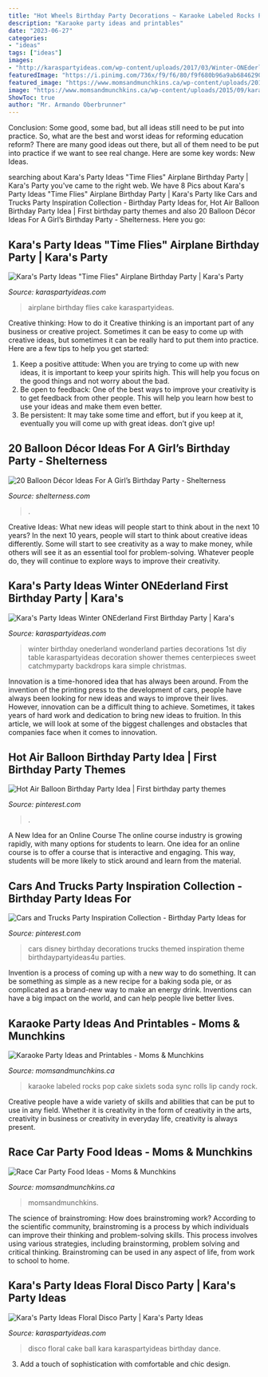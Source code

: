 ```yaml
---
title: "Hot Wheels Birthday Party Decorations ~ Karaoke Labeled Rocks Pop Cake Sixlets Soda Sync Rolls Lip Candy Rock"
description: "Karaoke party ideas and printables"
date: "2023-06-27"
categories:
- "ideas"
tags: ["ideas"]
images:
- "http://karaspartyideas.com/wp-content/uploads/2017/03/Winter-ONEderland-First-Birthday-Party-via-Karas-Party-Ideas-KarasPartyIdeas.com27.jpg"
featuredImage: "https://i.pinimg.com/736x/f9/f6/80/f9f680b96a9ab6846290ddb462a2159f.jpg"
featured_image: "https://www.momsandmunchkins.ca/wp-content/uploads/2014/07/race-party-food-12.jpg"
image: "https://www.momsandmunchkins.ca/wp-content/uploads/2015/09/karaoke-party-ideas-7.jpg"
ShowToc: true
author: "Mr. Armando Oberbrunner"
---
```



Conclusion: Some good, some bad, but all ideas still need to be put into practice.
So, what are the best and worst ideas for reforming education reform? There are many good ideas out there, but all of them need to be put into practice if we want to see real change. Here are some key words: New Ideas.

	

		
searching about Kara&#039;s Party Ideas &quot;Time Flies&quot; Airplane Birthday Party | Kara&#039;s Party you've came to the right web. We have 8 Pics about Kara&#039;s Party Ideas &quot;Time Flies&quot; Airplane Birthday Party | Kara&#039;s Party like Cars and Trucks Party Inspiration Collection - Birthday Party Ideas for, Hot Air Balloon Birthday Party Idea | First birthday party themes and also 20 Balloon Décor Ideas For A Girl’s Birthday Party - Shelterness. Here you go:
		
    
## Kara&#039;s Party Ideas &quot;Time Flies&quot; Airplane Birthday Party | Kara&#039;s Party

<img loading=lazy src="http://karaspartyideas.com/wp-content/uploads/2017/05/22Time-Flies22-Airplane-Birthday-Party-via-Karas-Party-Ideas-KarasPartyIdeas.com15.jpg" onerror="this.onerror=null;this.src='https://tse3.mm.bing.net/th?id=OIP.rNNcsgR0daQQcfEu-qc6QgHaLH&amp;pid=15.1';" alt="Kara&#039;s Party Ideas &quot;Time Flies&quot; Airplane Birthday Party | Kara&#039;s Party">

_Source: karaspartyideas.com_

>airplane birthday flies cake karaspartyideas. 

	

Creative thinking: How to do it
Creative thinking is an important part of any business or creative project. Sometimes it can be easy to come up with creative ideas, but sometimes it can be really hard to put them into practice. Here are a few tips to help you get started: 
1. Keep a positive attitude: When you are trying to come up with new ideas, it is important to keep your spirits high. This will help you focus on the good things and not worry about the bad. 
2. Be open to feedback: One of the best ways to improve your creativity is to get feedback from other people. This will help you learn how best to use your ideas and make them even better. 
3. Be persistent: It may take some time and effort, but if you keep at it, eventually you will come up with great ideas. don’t give up!

    
## 20 Balloon Décor Ideas For A Girl’s Birthday Party - Shelterness

<img loading=lazy src="https://i.shelterness.com/2017/03/17-oversized-pink-balloons-for-decorating-a-dessert-table.jpg" onerror="this.onerror=null;this.src='https://tse2.mm.bing.net/th?id=OIP.BRPvCWXyjO_-y--X9ApYSgHaLH&amp;pid=15.1';" alt="20 Balloon Décor Ideas For A Girl’s Birthday Party - Shelterness">

_Source: shelterness.com_

>. 

	

Creative Ideas: What new ideas will people start to think about in the next 10 years?
In the next 10 years, people will start to think about creative ideas differently. Some will start to see creativity as a way to make money, while others will see it as an essential tool for problem-solving. Whatever people do, they will continue to explore ways to improve their creativity.

    
## Kara&#039;s Party Ideas Winter ONEderland First Birthday Party | Kara&#039;s

<img loading=lazy src="http://karaspartyideas.com/wp-content/uploads/2017/03/Winter-ONEderland-First-Birthday-Party-via-Karas-Party-Ideas-KarasPartyIdeas.com27.jpg" onerror="this.onerror=null;this.src='https://tse2.mm.bing.net/th?id=OIP.syUCrTcAKFJH31k2pqK2KAHaLH&amp;pid=15.1';" alt="Kara&#039;s Party Ideas Winter ONEderland First Birthday Party | Kara&#039;s">

_Source: karaspartyideas.com_

>winter birthday onederland wonderland parties decorations 1st diy table karaspartyideas decoration shower themes centerpieces sweet catchmyparty backdrops kara simple christmas. 

	

Innovation is a time-honored idea that has always been around. From the invention of the printing press to the development of cars, people have always been looking for new ideas and ways to improve their lives. However, innovation can be a difficult thing to achieve. Sometimes, it takes years of hard work and dedication to bring new ideas to fruition. In this article, we will look at some of the biggest challenges and obstacles that companies face when it comes to innovation.

    
## Hot Air Balloon Birthday Party Idea | First Birthday Party Themes

<img loading=lazy src="https://i.pinimg.com/736x/e8/68/04/e86804f7fd7207a1f5177b07d89ca0cb.jpg" onerror="this.onerror=null;this.src='https://tse3.mm.bing.net/th?id=OIP.-ARXfQ7Tqfm_Z1GqBvxuvwHaJ3&amp;pid=15.1';" alt="Hot Air Balloon Birthday Party Idea | First birthday party themes">

_Source: pinterest.com_

>. 

	

A New Idea for an Online Course
The online course industry is growing rapidly, with many options for students to learn. One idea for an online course is to offer a course that is interactive and engaging. This way, students will be more likely to stick around and learn from the material.

    
## Cars And Trucks Party Inspiration Collection - Birthday Party Ideas For

<img loading=lazy src="https://i.pinimg.com/736x/f9/f6/80/f9f680b96a9ab6846290ddb462a2159f.jpg" onerror="this.onerror=null;this.src='https://tse2.mm.bing.net/th?id=OIP.HyyUGw6-VDZGIuYqqTMSTgHaLZ&amp;pid=15.1';" alt="Cars and Trucks Party Inspiration Collection - Birthday Party Ideas for">

_Source: pinterest.com_

>cars disney birthday decorations trucks themed inspiration theme birthdaypartyideas4u parties. 

	

Invention is a process of coming up with a new way to do something. It can be something as simple as a new recipe for a baking soda pie, or as complicated as a brand-new way to make an energy drink. Inventions can have a big impact on the world, and can help people live better lives.

    
## Karaoke Party Ideas And Printables - Moms &amp; Munchkins

<img loading=lazy src="https://www.momsandmunchkins.ca/wp-content/uploads/2015/09/karaoke-party-ideas-7.jpg" onerror="this.onerror=null;this.src='https://tse3.mm.bing.net/th?id=OIP.ouEhs3sCO8_yV2U1nSsgGgHaKX&amp;pid=15.1';" alt="Karaoke Party Ideas and Printables - Moms &amp; Munchkins">

_Source: momsandmunchkins.ca_

>karaoke labeled rocks pop cake sixlets soda sync rolls lip candy rock. 

	

Creative people have a wide variety of skills and abilities that can be put to use in any field. Whether it is creativity in the form of creativity in the arts, creativity in business or creativity in everyday life, creativity is always present.

    
## Race Car Party Food Ideas - Moms &amp; Munchkins

<img loading=lazy src="https://www.momsandmunchkins.ca/wp-content/uploads/2014/07/race-party-food-12.jpg" onerror="this.onerror=null;this.src='https://tse2.mm.bing.net/th?id=OIP._FoymQHWjnFWvKONKFL9FgHaOD&amp;pid=15.1';" alt="Race Car Party Food Ideas - Moms &amp; Munchkins">

_Source: momsandmunchkins.ca_

>momsandmunchkins. 

	

The science of brainstroming: How does brainstroming work?
According to the scientific community, brainstroming is a process by which individuals can improve their thinking and problem-solving skills. This process involves using various strategies, including brainstorming, problem solving and critical thinking. Brainstroming can be used in any aspect of life, from work to school to home.

    
## Kara&#039;s Party Ideas Floral Disco Party | Kara&#039;s Party Ideas

<img loading=lazy src="http://karaspartyideas.com/wp-content/uploads/2017/11/Floral-Disco-Party-via-Karas-Party-Ideas-KarasPartyIdeas.com16.jpg" onerror="this.onerror=null;this.src='https://tse1.mm.bing.net/th?id=OIP.4EXWLEm6NmRfPlAFYTsFygHaLH&amp;pid=15.1';" alt="Kara&#039;s Party Ideas Floral Disco Party | Kara&#039;s Party Ideas">

_Source: karaspartyideas.com_

>disco floral cake ball kara karaspartyideas birthday dance. 

	

3. Add a touch of sophistication with comfortable and chic design.

